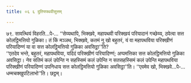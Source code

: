 ```yaml
---
title: ०६ ६ दुतियपथवीसुत्तम्

---
```


७९. सावत्थियं विहरति…पे॰… ‘‘सेय्यथापि, भिक्खवे, महापथवी परिक्खयं परियादानं गच्छेय्य, ठपेत्वा सत्त कोलट्ठिमत्तियो गुळिका। तं किं मञ्ञथ, भिक्खवे, कतमं नु खो बहुतरं, यं वा महापथविया परिक्खीणं परियादिण्णं या वा सत्त कोलट्ठिमत्तियो गुळिका अवसिट्ठा’’ति?  
‘‘एतदेव भन्ते, बहुतरं, महापथविया, यदिदं परिक्खीणं परियादिण्णं; अप्पमत्तिका सत्त कोलट्ठिमत्तियो गुळिका अवसिट्ठा। नेव सतिमं कलं उपेन्ति न सहस्सिमं कलं उपेन्ति न सतसहस्सिमं कलं उपेन्ति महापथविया परिक्खीणं परियादिण्णं उपनिधाय सत्त कोलट्ठिमत्तियो गुळिका अवसिट्ठा’’ति। ‘‘एवमेव खो, भिक्खवे…पे॰… धम्मचक्खुपटिलाभो’’ति। छट्ठम्।  


